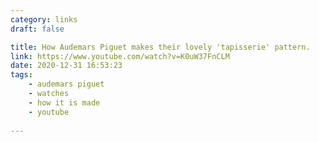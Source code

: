 ```yaml
---
category: links
draft: false

title: How Audemars Piguet makes their lovely 'tapisserie' pattern.
link: https://www.youtube.com/watch?v=K0uW37FnCLM
date: 2020-12-31 16:53:23
tags:
    - audemars piguet
    - watches
    - how it is made
    - youtube
    
---
```


